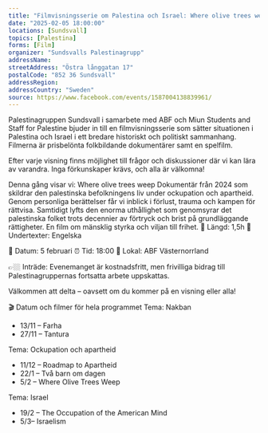 ```yaml
---
title: "Filmvisningsserie om Palestina och Israel: Where olive trees weep"
date: "2025-02-05 18:00:00"
locations: [Sundsvall]
topics: [Palestina]
forms: [Film]
organizer: "Sundsvalls Palestinagrupp"
addressName: 
streetAddress: "Östra långgatan 17"
postalCode: "852 36 Sundsvall"
addressRegion:
addressCountry: "Sweden"
source: https://www.facebook.com/events/1587004138839961/
---
```

Palestinagruppen Sundsvall i samarbete med ABF och Miun Students and Staff for Palestine bjuder in till en filmvisningsserie som sätter situationen i Palestina och Israel i ett bredare historiskt och politiskt sammanhang. Filmerna är prisbelönta folkbildande dokumentärer samt en spelfilm.

Efter varje visning finns möjlighet till frågor och diskussioner där vi kan lära av varandra. Inga förkunskaper krävs, och alla är välkomna!

Denna gång visar vi: Where olive trees weep
Dokumentär från 2024 som skildrar den palestinska befolkningens liv under ockupation och apartheid. Genom personliga berättelser får vi inblick i förlust, trauma och kampen för rättvisa. Samtidigt lyfts den enorma uthållighet som genomsyrar det palestinska folket trots decennier av förtryck och brist på grundläggande rättigheter. En film om mänsklig styrka och viljan till frihet.
🎥 Längd: 1,5h
💬 Undertexter: Engelska

📅 Datum: 5 februari
⏰ Tid: 18:00
📍 Lokal: ABF Västernorrland

👉🏼 Inträde: Evenemanget är kostnadsfritt, men frivilliga bidrag till Palestinagruppernas fortsatta arbete uppskattas.

Välkommen att delta – oavsett om du kommer på en visning eller alla!

🎬 Datum och filmer för hela programmet
Tema: Nakban
* 13/11 – Farha
* 27/11 – Tantura

Tema: Ockupation och apartheid
* 11/12 – Roadmap to Apartheid
* 22/1 – Två barn om dagen
* 5/2 – Where Olive Trees Weep

Tema: Israel
* 19/2 – The Occupation of the American Mind
* 5/3– Israelism
